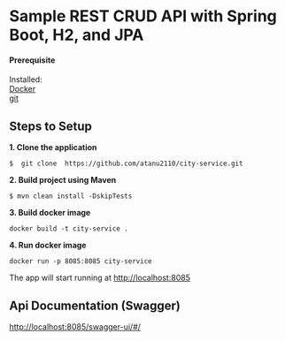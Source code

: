 # Sample REST CRUD API with Spring Boot, H2, and JPA

#### Prerequisite 

Installed:   
[Docker](https://www.docker.com/)   
[git](https://www.digitalocean.com/community/tutorials/how-to-contribute-to-open-source-getting-started-with-git)  

## Steps to Setup

**1. Clone the application**

```
$  git clone  https://github.com/atanu2110/city-service.git
```

**2. Build project using Maven**

```
$ mvn clean install -DskipTests
```

**3. Build docker image**

```
docker build -t city-service .
```

**4. Run docker image**

```
docker run -p 8085:8085 city-service
```

The app will start running at <http://localhost:8085>

## Api Documentation (Swagger)

<http://localhost:8085/swagger-ui/#/>